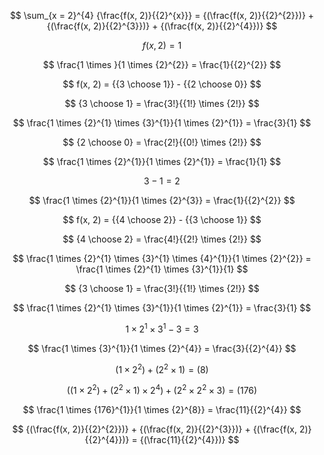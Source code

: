 $$
\sum_{x = 2}^{4} {\frac{f(x, 2)}{{2}^{x}}} = {(\frac{f(x, 2)}{{2}^{2}})} + {(\frac{f(x, 2)}{{2}^{3}})} + {(\frac{f(x, 2)}{{2}^{4}})}
$$

$$
f(x, 2) = 1
$$

$$
\frac{1 \times }{1 \times {2}^{2}} = \frac{1}{{2}^{2}}
$$

$$
f(x, 2) = {{3 \choose 1}} - {{2 \choose 0}}
$$

$$
{3 \choose 1} = \frac{3!}{{1!} \times {2!}}
$$

$$
\frac{1 \times {2}^{1} \times {3}^{1}}{1 \times {2}^{1}} = \frac{3}{1}
$$

$$
{2 \choose 0} = \frac{2!}{{0!} \times {2!}}
$$

$$
\frac{1 \times {2}^{1}}{1 \times {2}^{1}} = \frac{1}{1}
$$

$$
{3} - {1} = 2
$$

$$
\frac{1 \times {2}^{1}}{1 \times {2}^{3}} = \frac{1}{{2}^{2}}
$$

$$
f(x, 2) = {{4 \choose 2}} - {{3 \choose 1}}
$$

$$
{4 \choose 2} = \frac{4!}{{2!} \times {2!}}
$$

$$
\frac{1 \times {2}^{1} \times {3}^{1} \times {4}^{1}}{1 \times {2}^{2}} = \frac{1 \times {2}^{1} \times {3}^{1}}{1}
$$

$$
{3 \choose 1} = \frac{3!}{{1!} \times {2!}}
$$

$$
\frac{1 \times {2}^{1} \times {3}^{1}}{1 \times {2}^{1}} = \frac{3}{1}
$$

$$
{1 \times {2}^{1} \times {3}^{1}} - {3} = 3
$$

$$
\frac{1 \times {3}^{1}}{1 \times {2}^{4}} = \frac{3}{{2}^{4}}
$$

$$
{({1} \times {{2}^{2}})} + {({{2}^{2}} \times {1})} = {(8)}
$$

$$
{({{({1} \times {{2}^{2}})} + {({{2}^{2}} \times {1})}} \times {{2}^{4}})} + {({{{2}^{2}} \times {{2}^{2}}} \times {3})} = {(176)}
$$

$$
\frac{1 \times {176}^{1}}{1 \times {2}^{8}} = \frac{11}{{2}^{4}}
$$

$$
{(\frac{f(x, 2)}{{2}^{2}})} + {(\frac{f(x, 2)}{{2}^{3}})} + {(\frac{f(x, 2)}{{2}^{4}})} = {(\frac{11}{{2}^{4}})}
$$

